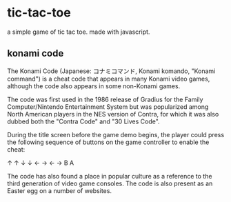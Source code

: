 tic-tac-toe
===========
a simple game of tic tac toe. made with javascript.

konami code
-----------
The Konami Code (Japanese: コナミコマンド, Konami komando, "Konami command") is a cheat code that appears in many Konami video games, although the code also appears in some non-Konami games.

The code was first used in the 1986 release of Gradius for the Family Computer/Nintendo Entertainment System but was popularized among North American players in the NES version of Contra, for which it was also dubbed both the "Contra Code" and "30 Lives Code".

During the title screen before the game demo begins, the player could press the following sequence of buttons on the game controller to enable the cheat:

↑ ↑ ↓ ↓ ← → ← → B A

The code has also found a place in popular culture as a reference to the third generation of video game consoles. The code is also present as an Easter egg on a number of websites.
